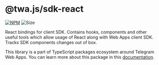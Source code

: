 # @twa.js/sdk-react

[npm-badge]: https://img.shields.io/npm/v/@twa.js/sdk-react.svg

[npm-link]: https://npmjs.com/package/@twa.js/sdk-react

[size-badge]: https://img.shields.io/bundlephobia/minzip/@twa.js/sdk-react

[![NPM][npm-badge]][npm-link]
![Size][size-badge]

React bindings for client SDK. Contains hooks, components and other
useful tools which allow usage of React along with Web Apps client SDK.
Tracks SDK components changes out of box.

This library is a part of TypeScript packages ecosystem around Telegram Web
Apps. You can learn more about this package in this
[documentation](https://docs.twa.dev/docs/libraries/twa-sdk-react).
